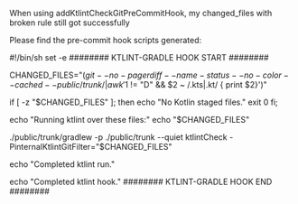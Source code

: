 When using addKtlintCheckGitPreCommitHook, my changed_files with broken rule still got successfully

Please find the pre-commit hook scripts generated:

#!/bin/sh
set -e
######## KTLINT-GRADLE HOOK START ########

CHANGED_FILES="$(git --no-pager diff --name-status --no-color --cached -- public/trunk/ | awk '$1 != "D" && $2 ~ /\.kts|\.kt/ { print $2}')"

if [ -z "$CHANGED_FILES" ]; then
    echo "No Kotlin staged files."
    exit 0
fi;

echo "Running ktlint over these files:"
echo "$CHANGED_FILES"

./public/trunk/gradlew -p ./public/trunk --quiet ktlintCheck -PinternalKtlintGitFilter="$CHANGED_FILES"

echo "Completed ktlint run."

echo "Completed ktlint hook."
######## KTLINT-GRADLE HOOK END ########
